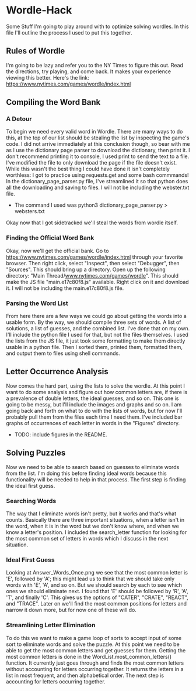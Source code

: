 # Wordle-Hack
Some Stuff I'm going to play around with to optimize solving wordles. In this file I'll outline the process I used to put this together.

## Rules of Wordle
I'm going to be lazy and refer you to the NY Times to figure this out. Read the directions, try playing, and come back. It makes your experience viewing this better. Here's the link: https://www.nytimes.com/games/wordle/index.html

## Compiling the Word Bank
### A Detour
To begin we need every valid word in Wordle. There are many ways to do this, at the top of our list should be stealing the list by inspecting the game's code. I did not arrive immediately at this conclusion though, so bear with me as I use the dictionary page parser to download the dictionary, then print it. I don't recommend printing it to console, I used print to send the text to a file. I've modified the file to only download the page if the file doesn't exist. While this wasn't the best thing I could have done it isn't completely worthless: I got to practice using requests.get and some bash commmands! In the dictionary_page_parser.py file, I've streamlined it so that python does all the downloading and saving to files. I will not be including the webster.txt file.

* The command I used was python3 dictionary_page_parser.py > websters.txt

Okay now that I got sidetracked we'll steal the words from wordle itself.

### Finding the Official Word Bank
Okay, now we'll get the official bank. Go to https://www.nytimes.com/games/wordle/index.html through your favorite browser. Then right click, select "Inspect", then select "Debugger", then "Sources". This should bring up a directory. Open up the following directory: "Main Thread/www.nytimes.com/games/wordle". This should make the JS file "main.e17c80f8.js" available. Right click on it and download it. I will not be including the main.e17c80f8.js file.

### Parsing the Word List
From here there are a few ways we could go about getting the words into a usable form. By the way, we should compile three sets of words. A list of solutions, a list of guesses, and the combined list. I've done that on my own. I'll include the python file I used for that, but not the files themselves. I used the lists from the JS file, it just took some formatting to make them directly usable in a python file. Then I sorted them, printed them, formatted them, and output them to files using shell commands.

## Letter Occurrence Analysis
Now comes the hard part, using the lists to solve the wordle. At this point I want to do some analysis and figure out how common letters are, if there is a prevalence of double letters, the ideal guesses, and so on. This one is going to be messy, but I'll include the images and graphs and so on. I am going back and forth on what to do with the lists of words, but for now I'll probably pull them from the files each time I need them. I've included bar graphs of occurrences of each letter in words in the "Figures" directory.

* TODO: include figures in the README.

## Solving Puzzles
Now we need to be able to search based on guesses to eliminate words from the list. I'm doing this before finding ideal words because this functionality will be needed to help in that process. The first step is finding the ideal first guess.

### Searching Words
The way that I eliminate words isn't pretty, but it works and that's what counts. Basically there are three important situations, when a letter isn't in the word, when it is in the word but we don't know where, and when we know a letter's position. I included the search_letter function for looking for the most common set of letters in words which I discuss in the next situation.

### Ideal First Guess
Looking at Answer_Words_Once.png we see that the most common letter is 'E', followed by 'A'; this might lead us to think that we should take only words with 'E', 'A', and so on. But we should search by each to see which ones we should eliminate next. I found that 'E' should be followed by 'R', 'A', 'T', and finally 'C'. This gives us the options of "CATER", "CRATE", "REACT", and "TRACE". Later on we'll find the most common positions for letters and narrow it down more, but for now one of these will do.

### Streamlining Letter Elimination
To do this we want to make a game loop of sorts to accept input of some sort to eliminate words and solve the puzzle. At this point we need to be able to get the most common letters and get guesses for them. Getting the most common letters is done in the WordList.most_common_letters() function. It currently just goes through and finds the most common letters without accounting for letters occurring together. It returns the letters in a list in most frequent, and then alphabetical order. The next step is accounting for letters occurring together.